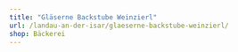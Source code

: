 ```yaml
---
title: "Gläserne Backstube Weinzierl"
url: /landau-an-der-isar/glaeserne-backstube-weinzierl/
shop: Bäckerei
---
```

